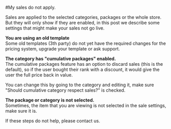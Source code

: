 #My sales do not apply.

Sales are applied to the selected categories, packages or the whole store. But they will only show if they are enabled, in this post we describe some settings that might make your sales not go live.

**You are using an old template**  
Some old templates (3th party) do not yet have the required changes for the pricing system, upgrade your template or ask support.

**The category has "cumulative packages" enabled.**   
The cumulative packages feature has an option to discard sales (this is the default), so if the user bought their rank with a discount, it would give the user the full price back in value.

You can change this by going to the category and editing it, make sure "Should cumulative category respect sales?" is checked.

**The package or category is not selected.**  
Sometimes, the item that you are viewing is not selected in the sale settings, make sure it is.

If these steps do not help, please contact us.